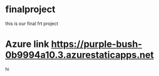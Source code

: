 # finalproject
this is our final frt project
# Azure link https://purple-bush-0b9994a10.3.azurestaticapps.net
 hi
 
